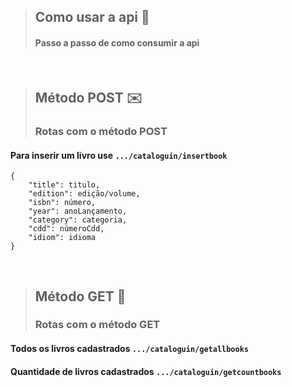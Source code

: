 > ## Como usar a api 🤔
> #### Passo a passo de como consumir a api

<br>

> ## Método POST ✉️
> ### Rotas com o método POST


#### Para inserir um livro use ```.../cataloguin/insertbook```
``` 
{
    "title": titulo,
    "edition": edição/volume,
    "isbn": número,
    "year": anoLançamento,
    "category": categoria,
    "cdd": númeroCdd,
    "idiom": idioma
}
```

<br>

> ## Método GET 👋
> ### Rotas com o método GET

#### Todos os livros cadastrados ```.../cataloguin/getallbooks```

#### Quantidade de livros cadastrados ```.../cataloguin/getcountbooks```
